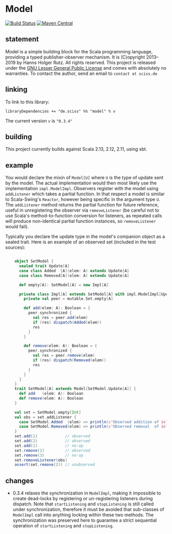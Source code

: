 # Model

[![Build Status](https://travis-ci.org/Sciss/Model.svg?branch=master)](https://travis-ci.org/Sciss/Model)
[![Maven Central](https://maven-badges.herokuapp.com/maven-central/de.sciss/model_2.12/badge.svg)](https://maven-badges.herokuapp.com/maven-central/de.sciss/model_2.12)

## statement

Model is a simple building block for the Scala programming language, providing a typed publisher-observer mechanism. It is (C)opyright 2013&ndash;2019 by Hanns Holger Rutz. All rights reserved. This project is released under the [GNU Lesser General Public License](https://raw.github.com/Sciss/Model/master/LICENSE) and comes with absolutely no warranties. To contact the author, send an email to `contact at sciss.de`

## linking

To link to this library:

    libraryDependencies += "de.sciss" %% "model" % v

The current version `v` is `"0.3.4"`

## building

This project currently builds against Scala 2.13, 2.12, 2.11, using sbt.

## example

You would declare the mixin of `Model[U]` where `U` is the type of update sent by the model. The actual implementation would then most likely use the implementation `impl.ModelImpl`. Observers register with the model using `addListener` which takes a partial function. In that respect a model is similar to Scala-Swing's `Reactor`, however being specific in the argument type `U`. The `addListener` method returns the partial function for future reference, useful in unregistering the observer via `removeListener` (be careful not to use Scala's method-to-function conversion for listeners, as repeated calls will produce non-identical partial function instances, so `removeListener` would fail).

Typically you declare the update type in the model's companion object as a sealed trait. Here is an example of an observed set (included in the test sources):

```scala

    object SetModel {
      sealed trait Update[A]
      case class Added  [A](elem: A) extends Update[A]
      case class Removed[A](elem: A) extends Update[A]

      def empty[A]: SetModel[A] = new Impl[A]

      private class Impl[A] extends SetModel[A] with impl.ModelImpl[Update[A]] {
        private val peer = mutable.Set.empty[A]

        def add(elem: A): Boolean = {
          peer.synchronized {
            val res = peer.add(elem)
            if (res) dispatch(Added(elem))
            res
          }
        }

        def remove(elem: A): Boolean = {
          peer.synchronized {
            val res = peer.remove(elem)
            if (res) dispatch(Removed(elem))
            res
          }
        }
      }
    }
    trait SetModel[A] extends Model[SetModel.Update[A]] {
      def add   (elem: A): Boolean
      def remove(elem: A): Boolean
    }

    val set = SetModel.empty[Int]
    val obs = set.addListener {
      case SetModel.Added  (elem) => println(s"Observed addition of $elem")
      case SetModel.Removed(elem) => println(s"Observed removal  of $elem")
    }
    set.add(1)            // observed
    set.add(2)            // observed
    set.add(1)            // no-op
    set.remove(1)         // observed
    set.remove(3)         // no-op
    set.removeListener(obs)
    assert(set.remove(2)) // unobserved
```

## changes

- 0.3.4 relaxes the synchronization in `ModelImpl`, making it impossible to create dead-locks by
  registering or un-registering listeners during dispatch. Note that `startListening` and `stopListening`
  is still called under synchronization, therefore it must be avoided that sub-classes of `ModelImpl`
  call into anything locking within these two methods. The synchronization was preserved here to
  guarantee a strict sequential operation of `startListening` and `stopListening`.
